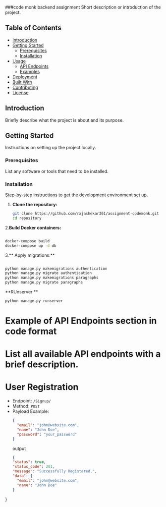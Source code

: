 ###code monk backend assignment
Short description or introduction of the project.

## Table of Contents

- [Introduction](#introduction)
- [Getting Started](#getting-started)
  - [Prerequisites](#prerequisites)
  - [Installation](#installation)
- [Usage](#usage)
  - [API Endpoints](#api-endpoints)
  - [Examples](#examples)
- [Deployment](#deployment)
- [Built With](#built-with)
- [Contributing](#contributing)
- [License](#license)

## Introduction

Briefly describe what the project is about and its purpose.

## Getting Started

Instructions on setting up the project locally.

### Prerequisites

List any software or tools that need to be installed.

### Installation

Step-by-step instructions to get the development environment set up.

1. **Clone the repository:**

   ```bash
   git clone https://github.com/rajashekar361/assignment-codemonk.git
   cd repository
2.**Build Docker containers:**
   ```bash

docker-compose build
docker-compose up -d db
```

3.** Apply migrations:**
   ```bash

python manage.py makemigrations authentication
python manage.py migrate authentication
python manage.py makemigrations paragraphs
python manage.py migrate paragraphs
```
**RUnserver **
```bash
python manage.py runserver
```

# Example of API Endpoints section in code format
# List all available API endpoints with a brief description.

# User Registration
- Endpoint: `/Signup/`
- Method: `POST`
- Payload Example:
  ```json
  {
    "email": "john@website.com",
    "name": "John Doe",
    "password": "your_password"
  }
  ```
  output
  ```json
  {
  "status": true,
  "status_code": 201,
  "message": "Successfully Registered.",
  "data": {
    "email": "john@website.com",
    "name": "John Doe"
  }
}

